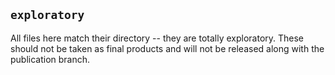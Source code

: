 ## `exploratory`

All files here match their directory -- they are totally exploratory. These should not be taken as final products and will not be released along with the publication branch. 

